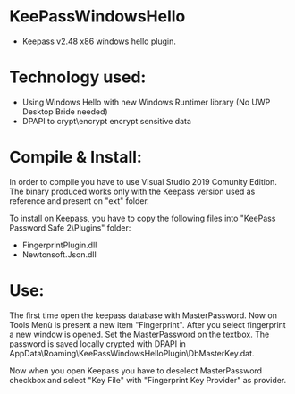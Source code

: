 # KeePassWindowsHello

- Keepass v2.48 x86 windows hello plugin.

# Technology used:

  - Using Windows Hello with new Windows Runtimer library (No UWP Desktop Bride needed)
  - DPAPI to crypt\encrypt encrypt sensitive data

# Compile & Install:

In order to compile you have to use Visual Studio 2019 Comunity Edition.
The binary produced works only with the Keepass version used as reference and present on "ext" folder.

To install on Keepass, you have to copy the following files into "KeePass Password Safe 2\Plugins" folder:
  - FingerprintPlugin.dll
  - Newtonsoft.Json.dll

# Use:

The first time open the keepass database with MasterPassword. 
Now on Tools Menù is present a new item "Fingerprint".
After you select fingerprint a new window is opened.
Set the MasterPassword on the textbox.
The password is saved locally crypted with DPAPI in AppData\Roaming\KeePassWindowsHelloPlugin\DbMasterKey.dat.

Now when you open Keepass you have to deselect MasterPassword checkbox and select "Key File" with "Fingerprint Key Provider" as provider.
